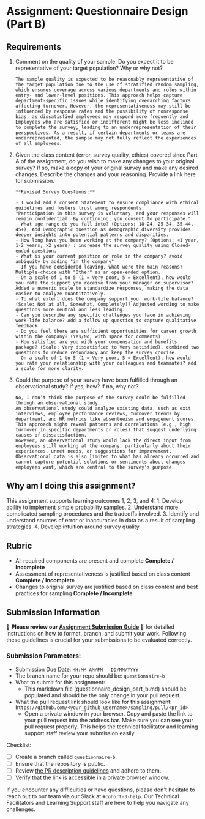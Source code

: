 # Assignment: Questionnaire Design (Part B)

## Requirements
1. Comment on the quality of your sample. Do you expect it to be representative of your target population? Why or why not?

    ```
    The sample quality is expected to be reasonably representative of the target population due to the use of stratified random sampling, which ensures coverage across various departments and roles within entry- and lower-level positions. This approach helps capture department-specific issues while identifying overarching factors affecting turnover. However, the representativeness may still be influenced by response rates and the possibility of nonresponse bias, as dissatisfied employees may respond more frequently and Employees who are satisfied or indifferent might be less inclined to complete the survey, leading to an underrepresentation of their perspectives. As a result, if certain departments or teams are underrepresented, the sample may not fully reflect the experiences of all employees.

    ```

2. Given the class content (error, survey quality, ethics) covered since Part A of the assignment, do you wish to make any changes to your original survey? If so, make a copy of your original survey and make any desired changes. Describe the changes and your reasoning. Provide a link here for submission.

    ```
    **Revised Survey Questions:**

	- I would add a consent Statement to ensure compliance with ethical guidelines and fosters trust among respondents:
    "Participation in this survey is voluntary, and your responses will remain confidential. By continuing, you consent to participate."
	- What age range do you fall into? (Options: 18-24, 25-34, 35-44, 45+), Add Demographic question as demographic diversity provides deeper insights into potential patterns and disparities.
	- How long have you been working at the company? (Options: <1 year, 1-2 years, >2 years) : increase the survey quality using Closed-ended question.
	- What is your current position or role in the company? avoid ambiguity by adding "in the company"
	- If you have considered leaving, what were the main reasons? Multiple-choice with "Other" as an open-ended option.
	- On a scale of 1 to 5 (1 = Very poor, 5 = Excellent), how would you rate the support you receive from your manager or supervisor? Added a numeric scale to standardize responses, making the data easier to analyze quantitatively.
	- To what extent does the company support your work-life balance? (Scale: Not at all, Somewhat, Completely)? Adjusted wording to make questions more neutral and less leading.
	- Can you describe any specific challenges you face in achieving work-life balance? Add a follow up question to capture qualitative feedback.
	- Do you feel there are sufficient opportunities for career growth within the company? (Yes/No, with space for comments)
	- How satisfied are you with your compensation and benefits package? (Scale: Very dissatisfied to Very satisfied), combined two questions to reduce redundancy and keep the survey concise.
	- On a scale of 1 to 5 (1 = Very poor, 5 = Excellent), how would you rate your relationship with your colleagues and teammates? add a scale for more clarity.

    ```

3. Could the purpose of your survey have been fulfilled through an observational study? If yes, how? If no, why not?

    ```
    No, I don’t think the purpose of the survey could be fulfilled through an observational study.
    An observational study could analyze existing data, such as exit interviews, employee performance reviews, turnover trends by department, and HR metrics like absenteeism and engagement scores. This approach might reveal patterns and correlations (e.g., high turnover in specific departments or roles) that suggest underlying causes of dissatisfaction.
    However, an observational study would lack the direct input from employees still working at the company, particularly about their experiences, unmet needs, or suggestions for improvement. Observational data is also limited to what has already occurred and cannot capture potential solutions or sentiments about changes employees want, which are central to the survey's purpose.

    ```

## Why am I doing this assignment?

This assignment supports learning outcomes 1, 2, 3, and 4:
	1.	Develop ability to implement simple probability samples.
	2.	Understand more complicated sampling procedures and the tradeoffs involved.
	3.	Identify and understand sources of error or inaccuracies in data as a result of sampling strategies.
	4.	Develop intuition around survey quality.

## Rubric

-	All required components are present and complete **Complete / Incomplete**
-	Assessment of representativeness is justified based on class content **Complete / Incomplete**
-	Changes to original survey are justified based on class content and best practices for sampling **Complete / Incomplete**

## Submission Information

🚨 **Please review our [Assignment Submission Guide](https://github.com/UofT-DSI/onboarding/blob/main/onboarding_documents/submissions.md)** 🚨 for detailed instructions on how to format, branch, and submit your work. Following these guidelines is crucial for your submissions to be evaluated correctly.

### Submission Parameters:
* Submission Due Date: `HH:MM AM/PM - DD/MM/YYYY`
* The branch name for your repo should be: `questionnaire-b`
* What to submit for this assignment:
    * This markdown file (questionnaire_design_part_b.md) should be populated and should be the only change in your pull request.
* What the pull request link should look like for this assignment: `https://github.com/<your_github_username>/sampling/pull/<pr_id>`
    * Open a private window in your browser. Copy and paste the link to your pull request into the address bar. Make sure you can see your pull request properly. This helps the technical facilitator and learning support staff review your submission easily.

Checklist:
- [ ] Create a branch called `questionnaire-b`.
- [ ] Ensure that the repository is public.
- [ ] Review [the PR description guidelines](https://github.com/UofT-DSI/onboarding/blob/main/onboarding_documents/submissions.md#guidelines-for-pull-request-descriptions) and adhere to them.
- [ ] Verify that the link is accessible in a private browser window.

If you encounter any difficulties or have questions, please don't hesitate to reach out to our team via our Slack at `#cohort-3-help`. Our Technical Facilitators and Learning Support staff are here to help you navigate any challenges.
